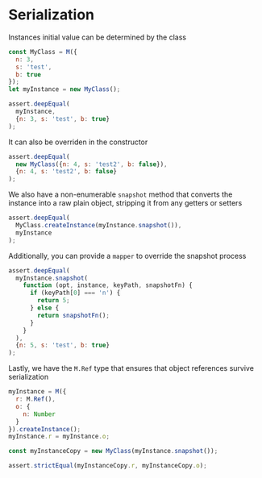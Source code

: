 # Serialization

Instances initial value can be determined by the class

```js
const MyClass = M({
  n: 3,
  s: 'test',
  b: true
});
let myInstance = new MyClass();

assert.deepEqual(
  myInstance,
  {n: 3, s: 'test', b: true}
);
```

It can also be overriden in the constructor

```js
assert.deepEqual(
  new MyClass({n: 4, s: 'test2', b: false}),
  {n: 4, s: 'test2', b: false}
);
```

We also have a non-enumerable `snapshot` method that converts the instance into a raw plain object, stripping it from any getters or setters

```js
assert.deepEqual(
  MyClass.createInstance(myInstance.snapshot()),
  myInstance
);
```

Additionally, you can provide a `mapper` to override the snapshot process

```js
assert.deepEqual(
  myInstance.snapshot(
    function (opt, instance, keyPath, snapshotFn) {
      if (keyPath[0] === 'n') {
        return 5;
      } else {
        return snapshotFn();
      }
    }
  ),
  {n: 5, s: 'test', b: true}
);
```

Lastly, we have the `M.Ref` type that ensures that object references survive serialization

```js
myInstance = M({
  r: M.Ref(),
  o: {
    n: Number
  }
}).createInstance();
myInstance.r = myInstance.o;

const myInstanceCopy = new MyClass(myInstance.snapshot());

assert.strictEqual(myInstanceCopy.r, myInstanceCopy.o);
```